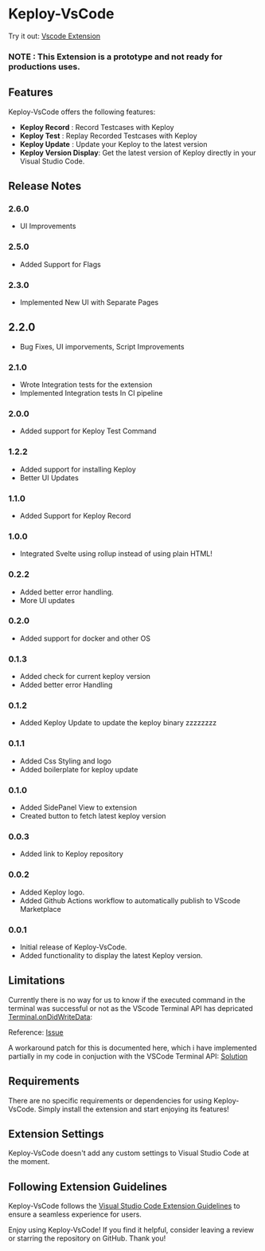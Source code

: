 # Keploy-VsCode 

Try it out: [Vscode Extension](https://marketplace.visualstudio.com/items?itemName=Akash-Singh04.heykeploy)

### NOTE : This Extension is a prototype and not ready for productions uses.

## Features

Keploy-VsCode offers the following features:

- **Keploy Record** :  Record Testcases with Keploy 
- **Keploy Test** : Replay Recorded Testcases with Keploy
- **Keploy Update** :  Update your Keploy to the latest version
- **Keploy Version Display**: Get the latest version of Keploy directly in your Visual Studio Code.



## Release Notes

### 2.6.0
-  UI Improvements

### 2.5.0
- Added Support for Flags

### 2.3.0
- Implemented New UI with Separate Pages

## 2.2.0
- Bug Fixes, UI imporvements, Script Improvements

### 2.1.0
-  Wrote Integration tests for the extension
-  Implemented Integration tests In CI pipeline


### 2.0.0
- Added support for Keploy Test Command

### 1.2.2
- Added support for installing Keploy
- Better UI Updates

### 1.1.0
- Added Support for Keploy Record

### 1.0.0
- Integrated Svelte using rollup instead of using plain HTML!

### 0.2.2
- Added better error handling.
- More UI updates


### 0.2.0

- Added support for docker and other OS

### 0.1.3

- Added check for current keploy version
- Added better error Handling 

### 0.1.2

- Added Keploy Update to update the keploy binary zzzzzzzz

### 0.1.1

- Added Css Styling and logo
- Added boilerplate for keploy update

### 0.1.0

- Added SidePanel View to extension
- Created button to fetch latest keploy version

### 0.0.3

- Added link to Keploy repository

### 0.0.2

- Added Keploy logo.
- Added Github Actions workflow to automatically publish to VScode Marketplace

### 0.0.1

- Initial release of Keploy-VsCode.
- Added functionality to display the latest Keploy version.


## Limitations

Currently there is no way for us to know if the executed command in the terminal was successful or not as the VScode Terminal API has depricated [Terminal.onDidWriteData](https://github.com/microsoft/vscode/issues/78574): 

Reference: [Issue](https://stackoverflow.com/a/62774501)

A workaround patch for this is documented here, which i have implemented partially in my code in conjuction with the VSCode Terminal API: [Solution](https://stackoverflow.com/a/67732928)

## Requirements

There are no specific requirements or dependencies for using Keploy-VsCode. Simply install the extension and start enjoying its features!

## Extension Settings

Keploy-VsCode doesn't add any custom settings to Visual Studio Code at the moment.

## Following Extension Guidelines

Keploy-VsCode follows the [Visual Studio Code Extension Guidelines](https://code.visualstudio.com/api/references/extension-guidelines) to ensure a seamless experience for users.



Enjoy using Keploy-VsCode! If you find it helpful, consider leaving a review or starring the repository on GitHub. Thank you!

